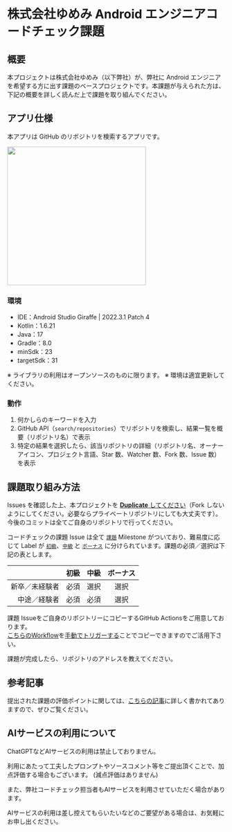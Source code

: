 # 株式会社ゆめみ Android エンジニアコードチェック課題

## 概要

本プロジェクトは株式会社ゆめみ（以下弊社）が、弊社に Android エンジニアを希望する方に出す課題のベースプロジェクトです。本課題が与えられた方は、下記の概要を詳しく読んだ上で課題を取り組んでください。

## アプリ仕様

本アプリは GitHub のリポジトリを検索するアプリです。

<img src="docs/app.gif" width="320">

### 環境

- IDE：Android Studio Giraffe | 2022.3.1 Patch 4 
- Kotlin：1.6.21
- Java：17
- Gradle：8.0
- minSdk：23
- targetSdk：31

※ ライブラリの利用はオープンソースのものに限ります。
※ 環境は適宜更新してください。

### 動作

1. 何かしらのキーワードを入力
2. GitHub API（`search/repositories`）でリポジトリを検索し、結果一覧を概要（リポジトリ名）で表示
3. 特定の結果を選択したら、該当リポジトリの詳細（リポジトリ名、オーナーアイコン、プロジェクト言語、Star 数、Watcher 数、Fork 数、Issue 数）を表示

## 課題取り組み方法

Issues を確認した上、本プロジェクトを [**Duplicate** してください](https://help.github.com/en/github/creating-cloning-and-archiving-repositories/duplicating-a-repository)（Fork しないようにしてください。必要ならプライベートリポジトリにしても大丈夫です）。今後のコミットは全てご自身のリポジトリで行ってください。

コードチェックの課題 Issue は全て [`課題`](https://github.com/yumemi-inc/android-engineer-codecheck/milestone/1) Milestone がついており、難易度に応じて Label が [`初級`](https://github.com/yumemi-inc/android-engineer-codecheck/issues?q=is%3Aopen+is%3Aissue+label%3A初級+milestone%3A課題)、[`中級`](https://github.com/yumemi-inc/android-engineer-codecheck/issues?q=is%3Aopen+is%3Aissue+label%3A中級+milestone%3A課題+) と [`ボーナス`](https://github.com/yumemi-inc/android-engineer-codecheck/issues?q=is%3Aopen+is%3Aissue+label%3Aボーナス+milestone%3A課題+) に分けられています。課題の必須／選択は下記の表とします。

|   | 初級 | 中級 | ボーナス
|--:|:--:|:--:|:--:|
| 新卒／未経験者 | 必須 | 選択 | 選択 |
| 中途／経験者 | 必須 | 必須 | 選択 |

課題 Issueをご自身のリポジトリーにコピーするGitHub Actionsをご用意しております。  
[こちらのWorkflow](./.github/workflows/copy-issues.yml)を[手動でトリガーする](https://docs.github.com/ja/actions/managing-workflow-runs/manually-running-a-workflow)ことでコピーできますのでご活用下さい。

課題が完成したら、リポジトリのアドレスを教えてください。

## 参考記事

提出された課題の評価ポイントに関しては、[こちらの記事](https://qiita.com/blendthink/items/aa70b8b3106fb4e3555f)に詳しく書かれてありますので、ぜひご覧ください。

## AIサービスの利用について

ChatGPTなどAIサービスの利用は禁止しておりません。

利用にあたって工夫したプロンプトやソースコメント等をご提出頂くことで、加点評価する場合もございます。 (減点評価はありません)

また、弊社コードチェック担当者もAIサービスを利用させていただく場合があります。

AIサービスの利用は差し控えてもらいたいなどのご要望がある場合は、お気軽にお申し出ください。
